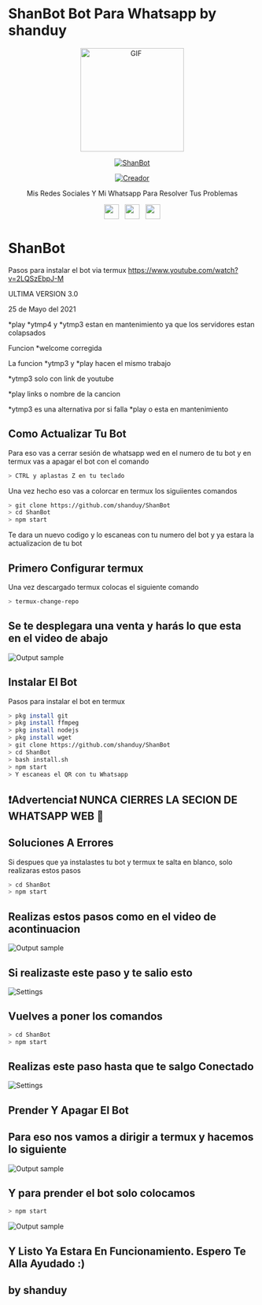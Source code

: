 # ShanBot Bot Para Whatsapp by shanduy

<p align="center">
<img src="https://media.giphy.com/media/1dJWnCZBCE7gcFwLvk/giphy.gif" alt="GIF" width="210" height="210"/>
</p>
<p align="center">
<a href="#"><img title="ShanBot" src="https://img.shields.io/badge/ShanBot -purple?colorA=%cc33ff&colorB=%cc33ff&style=for-the-badge"></a>
</p>
<p align="center">
<a href="https://github.com/shanduy"><img title="Creador" src="https://img.shields.io/badge/Author-Shanduy-purple.svg?style=for-the-badge&logo=github"></a>
</p>
 
<p align="center">
Mis Redes Sociales Y Mi Whatsapp Para Resolver Tus Problemas
</p>

<p align='center'>
   <a href="https://www.instagram.com/thepavos/"><img height="30" src="https://github.com/shanduy/ShanBot/blob/main/temples/580b57fcd9996e24bc43c521.png?raw=true"></a>&nbsp;&nbsp;
   <a href="https://www.youtube.com/watch?v=2LQSzEbpJ-M"><img height="30" src="https://github.com/shanduy/ShanBot/blob/main/temples/youtube-logo-6-2.png?raw=true"></a>&nbsp;&nbsp;
   <a href="https://wa.me/593967689722"><img height="30" src="https://github.com/shanduy/ShanBot/blob/main/temples/d9d97d48264770f85d35c208f279152c.png?raw=true"></a>
</P>



# ShanBot

Pasos para instalar el bot via termux
https://www.youtube.com/watch?v=2LQSzEbpJ-M

ULTIMA VERSION 3.0

25 de Mayo del 2021

*play *ytmp4 y *ytmp3 estan en mantenimiento ya que los servidores estan colapsados 

Funcion *welcome corregida

La funcion *ytmp3 y *play hacen el mismo trabajo 

*ytmp3 solo con link de youtube

*play links o nombre de la cancion

*ytmp3 es una alternativa por si falla *play o esta en mantenimiento






## Como Actualizar Tu Bot
Para eso vas a cerrar sesión de whatsapp wed en el numero de tu bot y en termux vas a apagar el bot con el comando

```bash
> CTRL y aplastas Z en tu teclado
```

Una vez hecho eso vas a colorcar en termux los siguiientes comandos

```bash
> git clone https://github.com/shanduy/ShanBot
> cd ShanBot
> npm start
```

Te dara un nuevo codigo y lo escaneas con tu numero del bot y ya estara la actualizacion de tu bot








## Primero Configurar termux
Una vez descargado termux colocas el siguiente comando

```bash
> termux-change-repo
```

## Se te desplegara una venta y harás lo que esta en el video de abajo

![Output sample](https://github.com/shanduy/ShanBot/blob/main/temples/116244521-ad43a780-a770-11eb-88c6-054fb1950bfd%20(1).gif)


## Instalar El Bot
Pasos para instalar el bot en termux

```bash
> pkg install git
> pkg install ffmpeg
> pkg install nodejs
> pkg install wget
> git clone https://github.com/shanduy/ShanBot
> cd ShanBot
> bash install.sh
> npm start
> Y escaneas el QR con tu Whatsapp
```



## ❗Advertencia❗ NUNCA CIERRES LA SECION DE WHATSAPP WEB 🚫




## Soluciones A Errores
Si despues que ya instalastes tu bot y termux te salta en blanco, solo realizaras estos pasos

```bash
> cd ShanBot
> npm start
```

## Realizas estos pasos como en el video de acontinuacion 

![Output sample](https://github.com/shanduy/ShanBot/blob/main/temples/Screenrecorder-2021-05-12-21-09-23-978.gif)

## Si realizaste este paso y te salio esto

![Settings](https://github.com/shanduy/ShanBot/blob/main/temples/IMG_20210513_155715.jpg)

## Vuelves a poner los comandos

```bash
> cd ShanBot
> npm start
```

## Realizas este paso hasta que te salgo Conectado

![Settings](https://github.com/shanduy/ShanBot/blob/main/temples/IMG_20210513_155631.jpg)


## Prender Y Apagar El Bot

## Para eso nos vamos a dirigir a termux y hacemos lo siguiente 

![Output sample](https://github.com/shanduy/ShanBot/blob/main/temples/Screenrecorder-2021-05-13-16-12-37-825.gif)


## Y para prender el bot solo colocamos

```bash
> npm start
```
![Output sample](https://github.com/shanduy/ShanBot/blob/main/temples/Screenrecorder-2021-05-13-16-12-49-337.gif)



## Y Listo Ya Estara En Funcionamiento. Espero Te Alla Ayudado :)



## by shanduy


